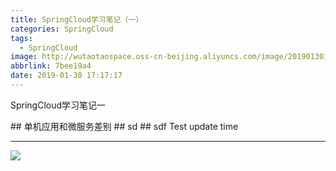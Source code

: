 ```yaml
---
title: SpringCloud学习笔记（一）
categories: SpringCloud
tags:
  - SpringCloud
image: http://wutaotaospace.oss-cn-beijing.aliyuncs.com/image/201901301.jpg
abbrlink: 7bee19a4
date: 2019-01-30 17:17:17
---
```

<p class="description">SpringCloud学习笔记一</p>
<!-- more -->
## 单机应用和微服务差别
## sd
## sdf
Test update time
<hr />
<img src="http://wutaotaospace.oss-cn-beijing.aliyuncs.com/image/201901301.jpg" class="full-image" />

